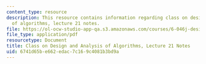 ```yaml
---
content_type: resource
description: This resource contains information regarding class on design and analysis
  of algorithms, lecture 21 notes.
file: https://ol-ocw-studio-app-qa.s3.amazonaws.com/courses/6-046j-design-and-analysis-of-algorithms-spring-2015/6741d65be662edac7c169c4081b3bd9a_MIT6_046JS15_lec21.pdf
file_type: application/pdf
resourcetype: Document
title: Class on Design and Analysis of Algorithms, Lecture 21 Notes
uid: 6741d65b-e662-edac-7c16-9c4081b3bd9a
---
```

